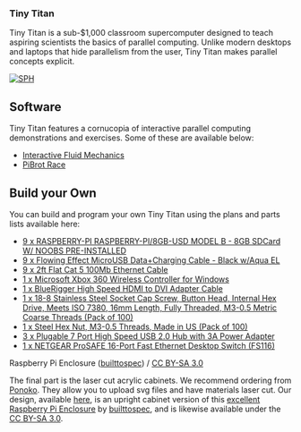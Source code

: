 ### Tiny Titan
Tiny Titan is a sub-$1,000 classroom supercomputer designed to teach aspiring scientists the basics of parallel computing. Unlike modern desktops and laptops that hide parallelism from the user, Tiny Titan makes parallel concepts explicit.

[![SPH](http://tinytitan.github.io/images/four_cabinet_sph.jpg)](http://tinytitan.github.io/images/four_cabinet_sph.jpg)

## Software
Tiny Titan features a cornucopia of interactive parallel computing demonstrations and exercises. Some of these are available below:
* [Interactive Fluid Mechanics](https://github.com/adamsimpson/SPH) 
* [PiBrot Race](https://github.com/AdamSimpson/Mandelbrot)

## Build your Own
You can build and program your own Tiny Titan using the plans and parts lists available here:

* [9 x RASPBERRY-PI  RASPBERRY-PI/8GB-USD  MODEL B - 8GB SDCard W/ NOOBS PRE-INSTALLED](http://www.newark.com/raspberry-pi/raspberry-pi-8gb-usd/model-b-8gb-sdcard-w-noobs-pre/dp/04X5042)
* [9 x Flowing Effect MicroUSB Data+Charging Cable - Black w/Aqua EL](http://www.adafruit.com/products/1233)
* [9 x 2ft Flat Cat 5 100Mb Ethernet Cable](http://www.newegg.com/Product/Product.aspx?Item=N82E16812422526)
* [1 x Microsoft Xbox 360 Wireless Controller for Windows](http://www.amazon.com/Microsoft-Xbox-Wireless-Controller-Windows/dp/B004QRKWKQ/)
* [1 x BlueRigger High Speed HDMI to DVI Adapter Cable](http://www.amazon.com/BlueRigger-High-Speed-Adapter-Cable/dp/B005LJQO9G/)
* [1 x 18-8 Stainless Steel Socket Cap Screw, Button Head, Internal Hex Drive, Meets ISO 7380, 16mm Length, Fully Threaded, M3-0.5 Metric Coarse Threads (Pack of 100)](http://www.amazon.com/gp/product/B005E00BN2/)
* [1 x Steel Hex Nut, M3-0.5 Threads, Made in US (Pack of 100)](http://www.amazon.com/gp/product/B000NBIH92/)
* [3 x Plugable 7 Port High Speed USB 2.0 Hub with 3A Power Adapter](http://www.amazon.com/gp/product/B003Z4G3I6/)
* [1 x NETGEAR ProSAFE 16-Port Fast Ethernet Desktop Switch (FS116)](http://www.amazon.com/NETGEAR-ProSAFE-16-Port-Ethernet-Desktop/dp/B000063UZW/)


<div xmlns:cc="http://creativecommons.org/ns#" xmlns:dct="http://purl.org/dc/terms/" about="http://www.thingiverse.com/thing:25100"><span property="dct:title">Raspberry Pi Enclosure</span> (<a rel="cc:attributionURL" property="cc:attributionName" href="http://www.thingiverse.com/builttospec">builttospec</a>) / <a rel="license" href="http://creativecommons.org/licenses/by-sa/3.0/">CC BY-SA 3.0</a></div>

The final part is the laser cut acrylic cabinets. We recommend ordering from [Ponoko](http://www.ponoko.com). They allow you to upload svg files and have materials laser cut. Our design, available [here](https://raw.github.com/olcf/tinytitan/master/images/tinytitan_p3_inkscape_fixed.svg), is an upright cabinet version of this [excellent Raspberry Pi Enclosure](http://www.thingiverse.com/thing:25100) by [builttospec](http://www.thingiverse.com/builttospec), and is likewise available under the [CC BY-SA 3.0](http://creativecommons.org/licenses/by-sa/3.0).

